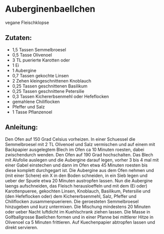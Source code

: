 Auberginenbaellchen
===
vegane Fleischklopse

Zutaten:
---
- 1,5 Tassen Semmelbroesel
- 0,5 Tasse Olivenoel
- 3 TL puerierte Karotten oder
- 1  Ei
- 1  Aubergine
- 0,7 Tassen gekochte Linsen
- 2 Zehen kleingeschnittenen Knoblauch
- 0,25 Tassen geschnittenen Basilikum
- 0,25 Tassen geschnittene Petersilie
- 0,3 Tassen Kichererbsenmehl oder Hefeflocken
-   gemahlene Chiliflocken
-   Pfeffer und Salz
- 1 Tasse Pflanzenoel

Anleitung:
---
Den Ofen auf 150 Grad Celsius vorheizen.
In einer Schuessel die Semmelbroesel mit 2 TL Olivenoel und Salz vermischen und auf einem mit Backpapier ausgelegtem Blech im Ofen ca 10 Minuten roesten, dabei zwischendurch wenden.
Den Ofen auf 190 Grad hochschalten.
Das Blech mit Alufolie auslegen und die Aubergine darauf legen, vorher 3 bis 4 mal mit einer Gabel einstechen und dann im Ofen etwa 45 Minuten roesten bis diese komplett durchgegart ist.
Die Aubergine aus dem Ofen nehmen und (mit einer Schere) ein X in den Boden schneiden, in ein Sieb legen und ueber der Spuele etwa 20 Minuten austropfen lassen.
Nun die Aubergine laengs aufschneiden, das Fleisch herausloeffeln und mit dem (Ei oder) Karottenpueree, gekochten Linsen, Knoblauch, Basilikum, Petersilie und (den Hefeflocken oder) dem Kichererbsenmehl, Salz, Pfeffer und Chiliflocken zusammenpuerieren.
Die geroesteten Semmelbroesel hinzugeben und kurz untermixen.
Die Mischung mindestens 20 Minuten oder ueber Nacht luftdicht im Kuehlschrank ziehen lassen.
Die Masse in Golfballgrosse Baellchen formen und in einer Pfanne bei mittlerer Hitze in Olivenoel ca 5 Minuten frittieren.
Auf Kuechenpapier abtropfen lassen und direkt servieren.